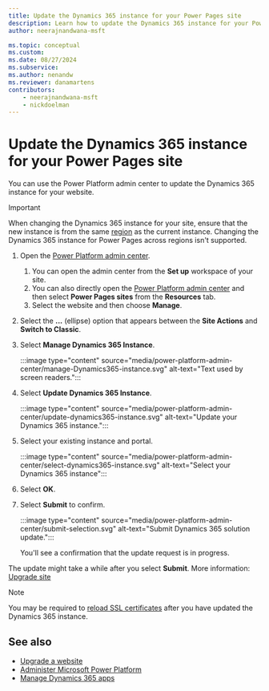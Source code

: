 ```yaml
---
title: Update the Dynamics 365 instance for your Power Pages site
description: Learn how to update the Dynamics 365 instance for your Power Pages site.
author: neerajnandwana-msft

ms.topic: conceptual
ms.custom: 
ms.date: 08/27/2024
ms.subservice: 
ms.author: nenandw
ms.reviewer: danamartens
contributors:
    - neerajnandwana-msft
    - nickdoelman
---
```


# Update the Dynamics 365 instance for your Power Pages site

You can use the Power Platform admin center to update the Dynamics 365 instance for your website.

> [!IMPORTANT]
> When changing the Dynamics 365 instance for your site, ensure that the new instance is from the same [region](/power-platform/admin/regions-overview) as the current instance. Changing the Dynamics 365 instance for Power Pages across regions isn't supported.

1. Open the [Power Platform admin center](admin-overview.md).
    1. You can open the admin center from the **Set up** workspace of your site.
    1. You can also directly open the [Power Platform admin center](https://aks.ms/ppac) and then select **Power Pages sites** from the **Resources** tab.
    1. Select the website and then choose **Manage**.

1. Select the **...** (ellipse) option that appears between the **Site Actions** and **Switch to Classic**.

1. Select **Manage Dynamics 365 Instance**.

    :::image type="content" source="media/power-platform-admin-center/manage-Dynamics365-instance.svg" alt-text="Text used by screen readers.":::

1. Select **Update Dynamics 365 Instance**.

    :::image type="content" source="media/power-platform-admin-center/update-dynamics365-instance.svg" alt-text="Update your Dynamics 365 instance.":::

1. Select your existing instance and portal.

    :::image type="content" source="media/power-platform-admin-center/select-dynamics365-instance.svg" alt-text="Select your Dynamics 365 instance":::

1. Select **OK**.

1. Select **Submit** to confirm.

    :::image type="content" source="media/power-platform-admin-center/submit-selection.svg" alt-text="Submit Dynamics 365 solution update.":::

    You'll see a confirmation that the update request is in progress.

The update might take a while after you select **Submit**. More information: [Upgrade site](upgrade-site.md)

> [!NOTE]
> You may be required to [reload SSL certificates](/power-apps/maker/portals/admin/manage-ssl-certificates) after you have updated the Dynamics 365 instance.

## See also

- [Upgrade a website](upgrade-site.md) 
- [Administer Microsoft Power Platform](/power-platform/admin/admin-documentation) 
- [Manage Dynamics 365 apps](/power-platform/admin/manage-apps)

